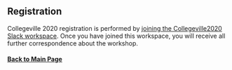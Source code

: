 ## Registration

Collegeville 2020 registration is performed by [joining the Collegeville2020 Slack workspace](https://join.slack.com/t/collegeville2020/shared_invite/zt-een243af-_BLhiKOcACRD_MuNGub~CA).  Once you have joined this workspace, you will receive all further correspondence about the workshop.


#### [Back to Main Page](index.md)
